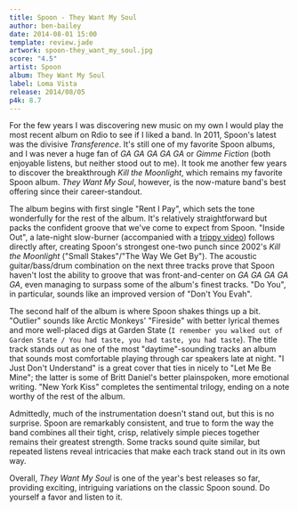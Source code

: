 ```yaml
---
title: Spoon - They Want My Soul
author: ben-bailey
date: 2014-08-01 15:00
template: review.jade
artwork: spoon-they_want_my_soul.jpg
score: "4.5"
artist: Spoon
album: They Want My Soul
label: Loma Vista
release: 2014/08/05
p4k: 8.7
---
```


For the few years I was discovering new music on my own I would play the most recent album on Rdio to see if I liked a band. In 2011, Spoon's latest was the divisive *Transference*. It's still one of my favorite Spoon albums, and I was never a huge fan of *GA GA GA GA GA* or *Gimme Fiction* (both enjoyable listens, but neither stood out to me). It took me another few years to discover the breakthrough *Kill the Moonlight*, which remains my favorite Spoon album. *They Want My Soul*, however, is the now-mature band's best offering since their career-standout.

<span class="more">

The album begins with first single "Rent I Pay", which sets the tone wonderfully for the rest of the album. It's relatively straightforward but packs the confident groove that we've come to expect from Spoon. "Inside Out", a late-night slow-burner (accompanied with a [trippy video](https://www.youtube.com/watch?v=IpT5SBg1Mmk)) follows directly after, creating Spoon's strongest one-two punch since 2002's *Kill the Moonlight* ("Small Stakes"/"The Way We Get By"). The acoustic guitar/bass/drum combination on the next three tracks prove that Spoon haven't lost the ability to groove that was front-and-center on *GA GA GA GA GA*, even managing to surpass some of the album's finest tracks. "Do You", in particular, sounds like an improved version of "Don't You Evah".

The second half of the album is where Spoon shakes things up a bit. "Outlier" sounds like Arctic Monkeys' "Fireside" with better lyrical themes and more well-placed digs at Garden State (`I remember you walked out of Garden State / You had taste, you had taste, you had taste`). The title track stands out as one of the most "daytime"-sounding tracks an album that sounds most comfortable playing through car speakers late at night. "I Just Don't Understand" is a great cover that ties in nicely to "Let Me Be Mine"; the latter is some of Britt Daniel's better plainspoken, more emotional writing. "New York Kiss" completes the sentimental trilogy, ending on a note worthy of the rest of the album.

Admittedly, much of the instrumentation doesn't stand out, but this is no surprise. Spoon are remarkably consistent, and true to form the way the band combines all their tight, crisp, relatively simple pieces together remains their greatest strength. Some tracks sound quite similar, but repeated listens reveal intricacies that make each track stand out in its own way.

Overall, *They Want My Soul* is one of the year's best releases so far, providing exciting, intriguing variations on the classic Spoon sound. Do yourself a favor and listen to it.
